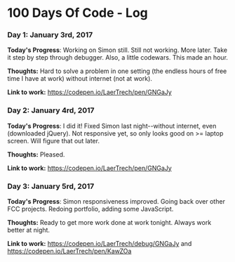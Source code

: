 # 100 Days Of Code - Log

### Day 1: January 3rd, 2017

**Today's Progress**: Working on Simon still. Still not working. More later. Take it step by step through debugger. Also, a little codewars. This made an hour.

**Thoughts:** Hard to solve a problem in one setting (the endless hours of free time I have at work) without internet (not at work).

**Link to work:** https://codepen.io/LaerTrech/pen/GNGaJy

### Day 2: January 4rd, 2017

**Today's Progress**: I did it! Fixed Simon last night--without internet, even (downloaded jQuery). Not responsive yet, so only looks good on >= laptop screen.  Will figure that out later.

**Thoughts:** Pleased.

**Link to work:** https://codepen.io/LaerTrech/pen/GNGaJy

### Day 3: January 5rd, 2017

**Today's Progress**: Simon responsiveness improved. Going back over other FCC projects. Redoing portfolio, adding some JavaScript.

**Thoughts:** Ready to get more work done at work tonight. Always work better at night.

**Link to work:** https://codepen.io/LaerTrech/debug/GNGaJy and https://codepen.io/LaerTrech/pen/KawZOa
